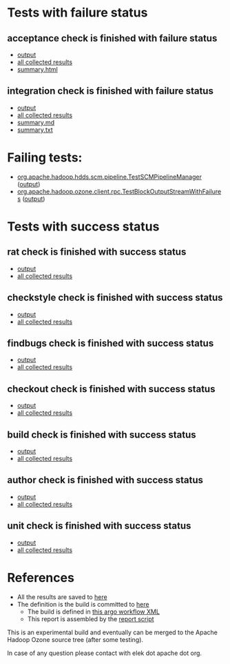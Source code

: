 # Tests with failure status

## acceptance check is finished with failure status

   * [output](https://raw.githubusercontent.com/elek/ozone-ci/master/pr/pr-hdds-1571-kj7l2/acceptance/output.log)
   * [all collected results](https://github.com/elek/ozone-ci/tree/master/pr/pr-hdds-1571-kj7l2/acceptance)
   * [summary.html](https://elek.github.io/ozone-ci/pr/pr-hdds-1571-kj7l2/acceptance/summary.html)


## integration check is finished with failure status

   * [output](https://raw.githubusercontent.com/elek/ozone-ci/master/pr/pr-hdds-1571-kj7l2/integration/output.log)
   * [all collected results](https://github.com/elek/ozone-ci/tree/master/pr/pr-hdds-1571-kj7l2/integration)
   * [summary.md](https://github.com/elek/ozone-ci/tree/master/pr/pr-hdds-1571-kj7l2/integration/summary.md)
   * [summary.txt](https://github.com/elek/ozone-ci/tree/master/pr/pr-hdds-1571-kj7l2/integration/summary.txt)

# Failing tests: 

 * [org.apache.hadoop.hdds.scm.pipeline.TestSCMPipelineManager](hadoop-ozone/integration-test/org.apache.hadoop.hdds.scm.pipeline.TestSCMPipelineManager.txt) ([output](hadoop-ozone/integration-test/org.apache.hadoop.hdds.scm.pipeline.TestSCMPipelineManager-output.txt/))
 * [org.apache.hadoop.ozone.client.rpc.TestBlockOutputStreamWithFailures](hadoop-ozone/integration-test/org.apache.hadoop.ozone.client.rpc.TestBlockOutputStreamWithFailures.txt) ([output](hadoop-ozone/integration-test/org.apache.hadoop.ozone.client.rpc.TestBlockOutputStreamWithFailures-output.txt/))


# Tests with success status

## rat check is finished with success status

   * [output](https://raw.githubusercontent.com/elek/ozone-ci/master/pr/pr-hdds-1571-kj7l2/rat/output.log)
   * [all collected results](https://github.com/elek/ozone-ci/tree/master/pr/pr-hdds-1571-kj7l2/rat)


## checkstyle check is finished with success status

   * [output](https://raw.githubusercontent.com/elek/ozone-ci/master/pr/pr-hdds-1571-kj7l2/checkstyle/output.log)
   * [all collected results](https://github.com/elek/ozone-ci/tree/master/pr/pr-hdds-1571-kj7l2/checkstyle)


## findbugs check is finished with success status

   * [output](https://raw.githubusercontent.com/elek/ozone-ci/master/pr/pr-hdds-1571-kj7l2/findbugs/output.log)
   * [all collected results](https://github.com/elek/ozone-ci/tree/master/pr/pr-hdds-1571-kj7l2/findbugs)


## checkout check is finished with success status

   * [output](https://raw.githubusercontent.com/elek/ozone-ci/master/pr/pr-hdds-1571-kj7l2/checkout/output.log)
   * [all collected results](https://github.com/elek/ozone-ci/tree/master/pr/pr-hdds-1571-kj7l2/checkout)


## build check is finished with success status

   * [output](https://raw.githubusercontent.com/elek/ozone-ci/master/pr/pr-hdds-1571-kj7l2/build/output.log)
   * [all collected results](https://github.com/elek/ozone-ci/tree/master/pr/pr-hdds-1571-kj7l2/build)


## author check is finished with success status

   * [output](https://raw.githubusercontent.com/elek/ozone-ci/master/pr/pr-hdds-1571-kj7l2/author/output.log)
   * [all collected results](https://github.com/elek/ozone-ci/tree/master/pr/pr-hdds-1571-kj7l2/author)


## unit check is finished with success status

   * [output](https://raw.githubusercontent.com/elek/ozone-ci/master/pr/pr-hdds-1571-kj7l2/unit/output.log)
   * [all collected results](https://github.com/elek/ozone-ci/tree/master/pr/pr-hdds-1571-kj7l2/unit)




# References

 * All the results are saved to [here](https://github.com/elek/ozone-ci/tree/master/pr/pr-hdds-1571-kj7l2/)
 * The definition is the build is committed to [here](https://github.com/elek/argo-ozone)
    * The build is defined in [this argo workflow XML](https://github.com/elek/argo-ozone/blob/master/ozone-build.yaml)
    * This report is assembled by the [report script](https://github.com/elek/argo-ozone/blob/master/scripts/report.sh)

This is an experimental build and eventually can be merged to the Apache Hadoop Ozone source tree (after some testing).

In case of any question please contact with elek dot apache dot org.

